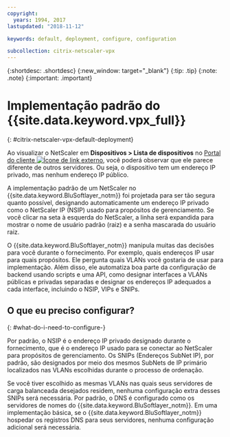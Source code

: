 ```yaml
---
copyright:
  years: 1994, 2017
lastupdated: "2018-11-12"

keywords: default, deployment, configure, configuration

subcollection: citrix-netscaler-vpx
---
```


{:shortdesc: .shortdesc}
{:new_window: target="_blank"}
{:tip: .tip}
{:note: .note}
{:important: .important}

# Implementação padrão do {{site.data.keyword.vpx_full}}
{: #citrix-netscaler-vpx-default-deployment}

Ao visualizar o NetScaler em **Dispositivos > Lista de dispositivos** no [Portal do cliente ![Ícone de link externo](../../icons/launch-glyph.svg "Ícone de link externo")](https://control.softlayer.com/), você poderá observar que ele parece diferente de outros servidores. Ou seja, o dispositivo tem um endereço IP privado, mas nenhum endereço IP público.

A implementação padrão de um NetScaler no {{site.data.keyword.BluSoftlayer_notm}} foi projetada para ser tão segura quanto possível, designando automaticamente um endereço IP privado como o NetScaler IP (NSIP) usado para propósitos de gerenciamento. Se você clicar na seta à esquerda do NetScaler, a linha será expandida para mostrar o nome de usuário padrão (raiz) e a senha mascarada do usuário raiz.

O {{site.data.keyword.BluSoftlayer_notm}} manipula muitas das decisões para você durante o fornecimento. Por exemplo, quais endereços IP usar para quais propósitos. Ele pergunta quais VLANs você gostaria de usar para implementação. Além disso, ele automatiza boa parte da configuração de backend usando scripts e uma API, como designar interfaces a VLANs públicas e privadas separadas e designar os endereços IP adequados a cada interface, incluindo o NSIP, VIPs e SNIPs.

## O que eu preciso configurar?
{: #what-do-i-need-to-configure-}

Por padrão, o NSIP é o endereço IP privado designado durante o fornecimento, que é o endereço IP usado para se conectar ao NetScaler para propósitos de gerenciamento. Os SNIPs (Endereços SubNet IP), por padrão, são designados por meio dos mesmos SubNets de IP primário localizados nas VLANs escolhidas durante o processo de ordenação.

Se você tiver escolhido as mesmas VLANs nas quais seus servidores de carga balanceada desejados residem, nenhuma configuração extra desses SNIPs será necessária. Por padrão, o DNS é configurado como os servidores de nomes do {{site.data.keyword.BluSoftlayer_notm}}. Em uma implementação básica, se o {{site.data.keyword.BluSoftlayer_notm}} hospedar os registros DNS para seus servidores, nenhuma configuração adicional será necessária.
